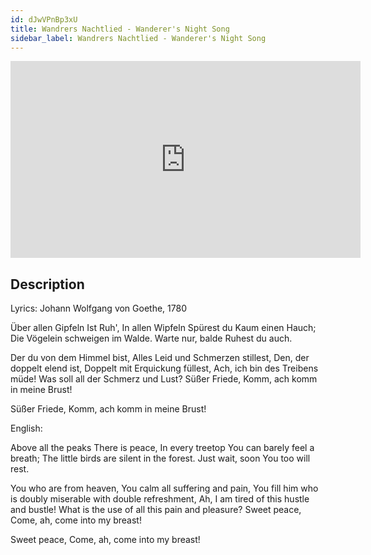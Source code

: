 ```yaml
---
id: dJwVPnBp3xU
title: Wandrers Nachtlied - Wanderer's Night Song
sidebar_label: Wandrers Nachtlied - Wanderer's Night Song
---
```


<iframe
  width="560"
  height="315"
  src="https://www.youtube.com/embed/dJwVPnBp3xU"
  title="YouTube video player"
  frameborder="0"
  allow="accelerometer; autoplay; clipboard-write; encrypted-media; gyroscope; picture-in-picture; web-share"
  referrerpolicy="strict-origin-when-cross-origin"
  allowfullscreen
></iframe>

## Description

Lyrics: Johann Wolfgang von Goethe, 1780

Über allen Gipfeln
Ist Ruh',
In allen Wipfeln
Spürest du
Kaum einen Hauch;
Die Vögelein schweigen im Walde.
Warte nur, balde
Ruhest du auch.

Der du von dem Himmel bist,
Alles Leid und Schmerzen stillest,
Den, der doppelt elend ist,
Doppelt mit Erquickung füllest,
Ach, ich bin des Treibens müde!
Was soll all der Schmerz und Lust?
Süßer Friede,
Komm, ach komm in meine Brust!

Süßer Friede,
Komm, ach komm 
in meine Brust!

English:

Above all the peaks
There is peace,
In every treetop
You can barely feel a breath;
The little birds are silent in the forest.
Just wait, soon
You too will rest.

You who are from heaven,
You calm all suffering and pain,
You fill him who is doubly miserable
with double refreshment,
Ah, I am tired of this hustle and bustle!
What is the use of all this pain and pleasure?
Sweet peace,
Come, ah, come into my breast!

Sweet peace,
Come, ah, come
into my breast!
